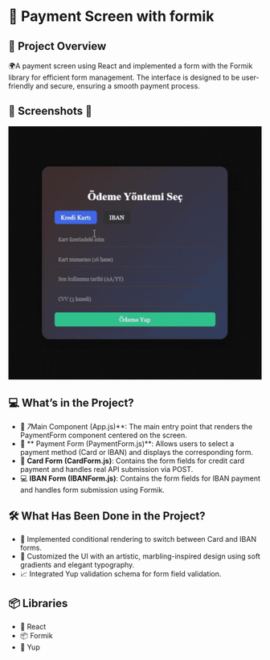 # 🔑 Payment Screen with formik

## 📖 Project Overview
🌍A payment screen using React and implemented a form with the Formik library for efficient form management. The interface is designed to be user-friendly and secure, ensuring a smooth payment process.

## 📸 Screenshots 📸

![payment.gif](https://github.com/Fiartaks/68-React-Payment-Screen/blob/main/public/payment.gif)


## 💻 What’s in the Project?
- 🌟 *7*Main Component (App.js)**: The main entry point that renders the PaymentForm component centered on the screen.  
- 📝 ** Payment Form (PaymentForm.js)**: Allows users to select a payment method (Card or IBAN) and displays the corresponding form.  
- 🔗 **Card Form (CardForm.js)**:  Contains the form fields for credit card payment and handles real API submission via POST.  
- 💻 **IBAN Form (IBANForm.js)**: Contains the form fields for IBAN payment  and handles form submission using Formik.  


## 🛠️ What Has Been Done in the Project?
- 🔄  Implemented conditional rendering to switch between Card and IBAN forms.
- 🎨 Customized the UI with an artistic, marbling-inspired design using soft gradients and elegant typography. 
- 📈 Integrated Yup validation schema for form field validation.

## 📦 Libraries
- 📘 React  
- 📦 Formik  
- 📜 Yup  


